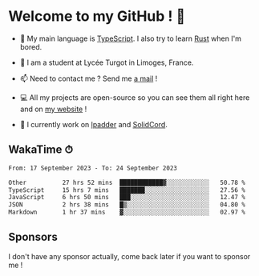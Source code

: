 # Welcome to my GitHub ! 🌃

- 🔭 My main language is [TypeScript](https://www.typescriptlang.org/). I also try to learn [Rust](https://www.rust-lang.org/) when I'm bored. 

- 🌱 I am a student at Lycée Turgot in Limoges, France.

- 📫 Need to contact me ? Send me <a href="mailto:mikkel@milescode.dev">a mail</a> !

- 💻 All my projects are open-source so you can see them all right here and on <a href="https://www.vexcited.ml">my website</a> !

- 👀 I currently work on [lpadder](https://github.com/Vexcited/lpadder) and [SolidCord](https://github.com/Vexcited/SolidCord).

## WakaTime ⏱

<!--START_SECTION:waka-->

```txt
From: 17 September 2023 - To: 24 September 2023

Other          27 hrs 52 mins  ████████████▓░░░░░░░░░░░░   50.78 %
TypeScript     15 hrs 7 mins   ███████░░░░░░░░░░░░░░░░░░   27.56 %
JavaScript     6 hrs 50 mins   ███░░░░░░░░░░░░░░░░░░░░░░   12.47 %
JSON           2 hrs 38 mins   █▒░░░░░░░░░░░░░░░░░░░░░░░   04.80 %
Markdown       1 hr 37 mins    ▓░░░░░░░░░░░░░░░░░░░░░░░░   02.97 %
```

<!--END_SECTION:waka-->

## Sponsors

I don't have any sponsor actually, come back later if you want to sponsor me !

